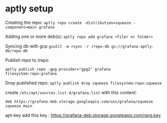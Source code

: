 # aptly setup


Creating the repo: `aptly repo create -distribution=squeeze -component=main grafana`

Adding one or more deb(s): `aptly repo add grafana <filer or folder>`


Syncing db with gcp `gsutil -m rsync -r /repo-db gs://grafana-aptly-db/repo-db`

Publish repo to /repo 

`aptly publish repo -gpg-provider="gpg2" grafana filesystem:repo:grafana`

Drop published repo: `aptly publish drop squeeze filesystem:repo:squeeze`

create `/etc/apt/sources.list.d/grafana.list` with this content:
```
deb https://grafana-deb.storage.googleapis.com/oss/grafana/squeeze squeeze main
```

apt-key add this key : https://grafana-deb.storage.googleapis.com/gpg.key